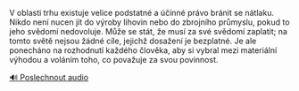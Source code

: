 
V oblasti trhu existuje velice podstatné a účinné právo bránit se nátlaku. Nikdo není nucen jít do výroby lihovin nebo do zbrojního průmyslu, pokud to jeho svědomí nedovoluje. Může se stát, že musí za své svědomí zaplatit; na tomto světě nejsou žádné cíle, jejichž dosažení je bezplatné. Je ale ponecháno na rozhodnutí každého člověka, aby si vybral mezi materiální výhodou a voláním toho, co považuje za svou povinnost.

[🔊 Poslechnout audio](/data/7-paragraphs/audio/chapter_57/para_009-V-oblasti-trhu-existuje-velice-podstatn-a-inn.mp3)
